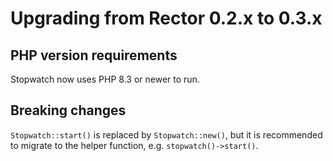 # Upgrading from Rector 0.2.x to 0.3.x

## PHP version requirements

Stopwatch now uses PHP 8.3 or newer to run.

## Breaking changes

`Stopwatch::start()` is replaced by `Stopwatch::new()`, but it is recommended to migrate to the helper function, e.g. `stopwatch()->start()`.
